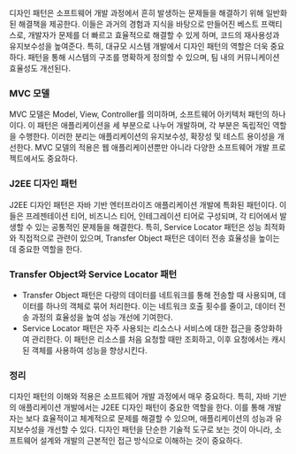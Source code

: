 디자인 패턴은 소프트웨어 개발 과정에서 흔히 발생하는 문제들을 해결하기 위해 일반화된 해결책을 제공한다. 이들은 과거의 경험과 지식을 바탕으로 만들어진 베스트 프랙티스로, 개발자가 문제를 더 빠르고 효율적으로 해결할 수 있게 하며, 코드의 재사용성과 유지보수성을 높여준다. 특히, 대규모 시스템 개발에서 디자인 패턴의 역할은 더욱 중요하다. 패턴을 통해 시스템의 구조를 명확하게 정의할 수 있으며, 팀 내의 커뮤니케이션 효율성도 개선된다.


### MVC 모델
MVC 모델은 Model, View, Controller를 의미하며, 소프트웨어 아키텍처 패턴의 하나이다. 이 패턴은 애플리케이션을 세 부분으로 나누어 개발하며, 각 부분은 독립적인 역할을 수행한다. 이러한 분리는 애플리케이션의 유지보수성, 확장성 및 테스트 용이성을 개선한다. MVC 모델의 적용은 웹 애플리케이션뿐만 아니라 다양한 소프트웨어 개발 프로젝트에서도 중요하다.

### J2EE 디자인 패턴
J2EE 디자인 패턴은 자바 기반 엔터프라이즈 애플리케이션 개발에 특화된 패턴이다. 이들은 프레젠테이션 티어, 비즈니스 티어, 인테그레이션 티어로 구성되며, 각 티어에서 발생할 수 있는 공통적인 문제들을 해결한다. 특히, Service Locator 패턴은 성능 최적화와 직접적으로 관련이 있으며, Transfer Object 패턴은 데이터 전송 효율성을 높이는 데 중요한 역할을 한다.

### Transfer Object와 Service Locator 패턴
- Transfer Object 패턴은 다량의 데이터를 네트워크를 통해 전송할 때 사용되며, 데이터를 하나의 객체로 묶어 처리한다. 이는 네트워크 호출 횟수를 줄이고, 데이터 전송 과정의 효율성을 높여 성능 개선에 기여한다.
- Service Locator 패턴은 자주 사용되는 리소스나 서비스에 대한 접근을 중앙화하여 관리한다. 이 패턴은 리소스를 처음 요청할 때만 조회하고, 이후 요청에서는 캐시된 객체를 사용하여 성능을 향상시킨다.

### 정리
디자인 패턴의 이해와 적용은 소프트웨어 개발 과정에서 매우 중요하다. 특히, 자바 기반의 애플리케이션 개발에서는 J2EE 디자인 패턴이 중요한 역할을 한다. 이를 통해 개발자는 보다 효율적이고 체계적으로 문제를 해결할 수 있으며, 애플리케이션의 성능과 유지보수성을 개선할 수 있다. 디자인 패턴을 단순한 기술적 도구로 보는 것이 아니라, 소프트웨어 설계와 개발의 근본적인 접근 방식으로 이해하는 것이 중요하다.